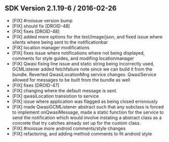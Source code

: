 ## SDK Version 2.1.19-6 / 2016-02-26

- [FIX] #noissue version bump
- [FIX] should fix [DROID-48]
- [FIX] fixes [DROID-48]
- [FIX] added more options for the text/image/json, and fixed issue where silents where being sent to the notificationbar
- [FIX] location manager modifications
- [FIX] fixes issue where notifications where not being displayed, comments for style guides, and modifing locationmanager
- [FIX] Qwasi fixing line issue and static string being incorrectly used, GCMListener added fetchfailure note since we can build it from the bundle. Reverted QwasiLocationMng service changes.  QwasiService allowed for messages to be built from the bundle as well
- [FIX] fixes [DROID-47]
- [FIX] changing where the default message is sent.
- [FIX] qwasiLocation transistion to service
- [FIX] issue where application was flagged as being closed erronously
- [FIX] made QwasiGCMListener abstract such that any subclass is forced to implement onQwasiMessage, made a static function for the service to send the notification which would involve instating a abstract class as a concrete that try catches already set up for the custom class.
- [FIX] #noissue more android comments/style changes
- [FIX] refactoring, and adding method comments to fit android style
